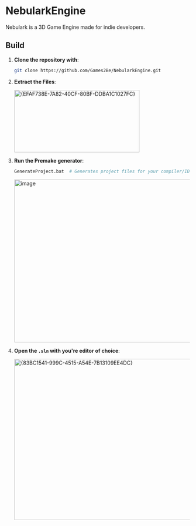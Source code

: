 # NebularkEngine
Nebulark is a 3D Game Engine made for indie developers.

## Build

1. **Clone the repository with**:
   ```sh
   git clone https://github.com/Games2Be/NebularkEngine.git
   ```
2. **Extract the Files**:
   
   <img width="342" height="170" alt="{EFAF738E-7A82-40CF-80BF-DDBA1C1027FC}" src="https://github.com/user-attachments/assets/46371c64-5744-458a-90c3-369ec0aa3cc0" />

   
4. **Run the Premake generator**:
   ```sh
   GenerateProject.bat  # Generates project files for your compiler/IDE
   ```
   <img width="639" height="444" alt="image" src="https://github.com/user-attachments/assets/dc757962-930d-4cc4-9cad-1b3ed87b0c38" />

5. **Open the `.sln` with you're editor of choice**:
     
   <img width="644" height="439" alt="{83BC1541-999C-4515-A54E-7B13109EE4DC}" src="https://github.com/user-attachments/assets/a33fe97b-de03-4f28-a7d9-17807562a8b6" />
